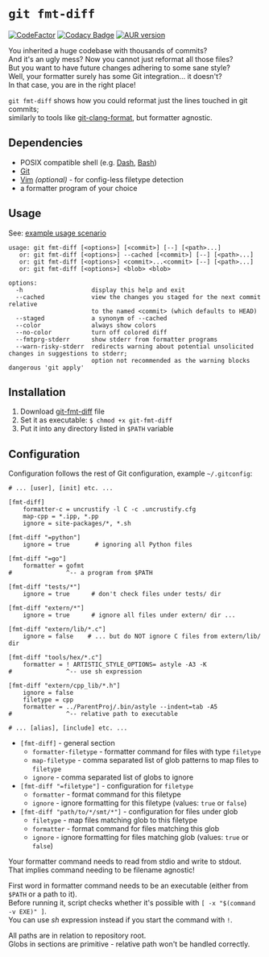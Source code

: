 `git fmt-diff`
==============

[![CodeFactor](https://www.codefactor.io/repository/github/jorengarenar/git-fmt-diff/badge)](https://www.codefactor.io/repository/github/jorengarenar/git-fmt-diff)
[![Codacy Badge](https://app.codacy.com/project/badge/Grade/668fa22e10dc4e029075604acc80cd08)](https://app.codacy.com/gh/Jorengarenar/git-fmt-diff/dashboard?utm_source=gh&utm_medium=referral&utm_content=&utm_campaign=Badge_grade)
[![AUR version](https://img.shields.io/aur/version/git-fmt-diff)](https://aur.archlinux.org/packages/git-fmt-diff)

You inherited a huge codebase with thousands of commits?  
And it's an ugly mess? Now you cannot just reformat all those files?  
But you want to have future changes adhering to some sane style?  
Well, your formatter surely has some Git integration... it doesn't?  
In that case, you are in the right place!  

`git fmt-diff` shows how you could reformat just the lines touched in git commits;  
similarly to tools like [git-clang-format](https://clang.llvm.org/docs/ClangFormat.html#git-integration), but formatter agnostic.

## Dependencies

* POSIX compatible shell (e.g. [Dash](http://gondor.apana.org.au/~herbert/dash/), [Bash](https://www.gnu.org/software/bash/))
* [Git](https://git-scm.com/)
* [Vim](https://www.vim.org/) _(optional)_ - for config-less filetype detection
* a formatter program of your choice

## Usage

See: [example usage scenario](scenario.md)

```
usage: git fmt-diff [<options>] [<commit>] [--] [<path>...]
   or: git fmt-diff [<options>] --cached [<commit>] [--] [<path>...]
   or: git fmt-diff [<options>] <commit>...<commit> [--] [<path>...]
   or: git fmt-diff [<options>] <blob> <blob>

options:
  -h                   display this help and exit
  --cached             view the changes you staged for the next commit relative
                       to the named <commit> (which defaults to HEAD)
  --staged             a synonym of --cached
  --color              always show colors
  --no-color           turn off colored diff
  --fmtprg-stderr      show stderr from formatter programs
  --warn-risky-stderr  redirects warning about potential unsolicited changes in suggestions to stderr;
                       option not recommended as the warning blocks dangerous 'git apply'
```

## Installation

1. Download [git-fmt-diff](https://raw.githubusercontent.com/Jorengarenar/git-fmt-diff/master/git-fmt-diff) file
2. Set it as executable: `$ chmod +x git-fmt-diff`
3. Put it into any directory listed in `$PATH` variable

## Configuration

Configuration follows the rest of Git configuration, example `~/.gitconfig`:
```gitconfig
# ... [user], [init] etc. ...

[fmt-diff]
    formatter-c = uncrustify -l C -c .uncrustify.cfg
    map-cpp = *.ipp, *.pp
    ignore = site-packages/*, *.sh

[fmt-diff "=python"]
    ignore = true       # ignoring all Python files

[fmt-diff "=go"]
    formatter = gofmt
#               ^-- a program from $PATH

[fmt-diff "tests/*"]
    ignore = true      # don't check files under tests/ dir

[fmt-diff "extern/*"]
    ignore = true      # ignore all files under extern/ dir ...

[fmt-diff "extern/lib/*.c"]
    ignore = false    # ... but do NOT ignore C files from extern/lib/ dir

[fmt-diff "tools/hex/*.c"]
    formatter = ! ARTISTIC_STYLE_OPTIONS= astyle -A3 -K
#               ^-- use sh expression

[fmt-diff "extern/cpp_lib/*.h"]
    ignore = false
    filetype = cpp
    formatter = ../ParentProj/.bin/astyle --indent=tab -A5
#               ^-- relative path to executable

# ... [alias], [include] etc. ...
```

* `[fmt-diff]` - general section
  * `formatter-filetype` - formatter command for files with type `filetype`
  * `map-filetype` - comma separated list of glob patterns to map files to `filetype`
  * `ignore` - comma separated list of globs to ignore
* `[fmt-diff "=filetype"]` - configuration for `filetype`
  * `formatter` - format command for this filetype
  * `ignore` - ignore formatting for this filetype (values: `true` or `false`)
* `[fmt-diff "path/to/*/smt/*"]` - configuration for files under glob
  * `filetype` - map files matching glob to this filetype
  * `formatter` - format command for files matching this glob
  * `ignore` - ignore formatting for files matching glob (values: `true` or `false`)

Your formatter command needs to read from stdio and write to stdout.  
That implies command needing to be filename agnostic!

First word in formatter command needs to be an executable (either from `$PATH` or a path to it).  
Before running it, script checks whether it's possible with `[ -x "$(command -v EXE)" ]`.  
You can use _sh_ expression instead if you start the command with `!`.

All paths are in relation to repository root.  
Globs in sections are primitive - relative path won't be handled correctly.
